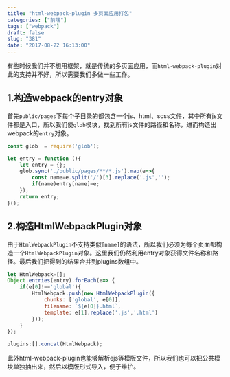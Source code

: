```yaml
---
title: "html-webpack-plugin 多页面应用打包"
categories: ["前端"]
tags: ["webpack"]
draft: false
slug: "381"
date: "2017-08-22 16:13:00"
---
```


有些时候我们并不想用框架，就是传统的多页面应用，而`html-webpack-plugin`对此的支持并不好，所以需要我们多做一些工作。

## 1.构造webpack的entry对象
首先`public/pages`下每个子目录的都包含一个js、html、scss文件，其中所有js文件都是入口，所以我们使`glob`模块，找到所有js文件的路径和名称，进而构造出webpack的`entry`对象。
```js
const glob  = require('glob');

let entry = function (){
    let entry = {};
    glob.sync('./public/pages/**/*.js').map(e=>{
        const name=e.split('/')[3].replace('.js','');
        if(name)entry[name]=e;
    });
    return entry;
}();
```

## 2.构造HtmlWebpackPlugin对象
由于`HtmlWebpackPlugin`不支持类似`[name]`的语法，所以我们必须为每个页面都构造一个`HtmlWebpackPlugin`对象。这里我们仍然利用entry对象获得文件名称和路径。最后我们把得到的结果合并到plugins数组中。
```js
let HtmlWebpack=[];
Object.entries(entry).forEach(e=> {
    if(e[0]!=='global'){
        HtmlWebpack.push(new HtmlWebpackPlugin({
            chunks: ['global', e[0]],
            filename: `${e[0]}.html`,
            template: e[1].replace('.js','.html')
        }));
    }
});

plugins:[].concat(HtmlWebpack);
```

此外html-webpack-plugin也能够解析ejs等模版文件，所以我们也可以把公共模块单独抽出来，然后以模版形式导入，便于维护。
